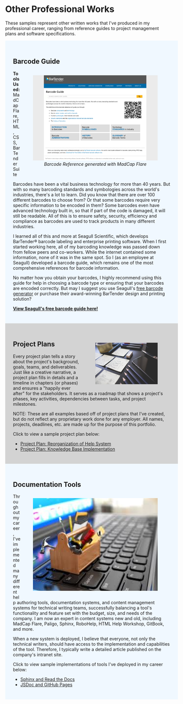 # Other Professional Works

These samples represent other written works that I've produced in my professional career, ranging from reference guides to project management plans and software specifications. 

<div style="width:100%; background:aliceblue; padding:25px;">

<h2>Barcode Guide</h2>

<p>
  <figure style="float:right;">
    <img src="barcode-guide.png" width="400px" />
      <figcaption style="font-style:italic; text-align:center;">Barcode Reference generated with MadCap Flare</figcaption>
  </figure>
  <strong>Tools Used:</strong> MadCap Flare, HTML, CSS, BarTender Suite</p>

<p>Barcodes have been a vital business technology for more than 40 years. But with so many barcoding standards and symbologies across the world's industries, there's a lot to learn. Did you know that there are over 100 different barcodes to choose from? Or that some barcodes require very specific information to be encoded in them? Some barcodes even have advanced technology built in, so that if part of the code is damaged, it will still be readable. All of this is to ensure safety, security, efficiency and compliance as barcodes are used to track products in many different industries.</p>

<p>I learned all of this and more at Seagull Scientific, which develops BarTender® barcode labeling and enterprise printing software. When I first started working here, all of my barcoding knowledge was passed down from fellow peers and co-workers. While the internet contained some information, none of it was in the same spot. So I (as an employee at Seagull) developed a barcode guide, which remains one of the most comprehensive references for barcode information. </p>
  
<p>No matter how you obtain your barcodes, I highly recommend using this guide for help in choosing a barcode type or ensuring that your barcodes are encoded correctly. But may I suggest you use Seagull's <a href="https://www.seagullscientific.com/barcode-generator">free barcode generator</a> or purchase their award-winning BarTender design and printing solution? </p>
  
<p><strong><a href="https://barcodeguide.seagullscientific.com">View Seagull's free barcode guide here!</a></strong></p>

</div>

<div style="width:100%; background:lightgray; padding:25px;">

<h2>Project Plans</h2>

<p>
  <figure style="float:right; margin-top:-35px;">
    <img src="arts-build-close-up-commerce-273230.jpg" width="200px" />
  </figure>
  
Every project plan tells a story about the project's background, goals, teams, and deliverables. Just like a creative narrative, a project plan fills in details and a timeline in chapters (or phases) and ensures a "happily ever after" for the stakeholders. It serves as a roadmap that shows a project's phases, key activities, dependencies between tasks, and project milestones.</p>

<p>NOTE: These are all examples based off of project plans that I've created, but do not reflect any proprietary work done for any employer. All names, projects, deadlines, etc. are made up for the purpose of this portfolio.</p>

<p>Click to view a sample project plan below:</p>
<ul>
  <li><a href="toc.html">Project Plan: Reorganization of Help System</a></li>
  <li><a href="kb.html">Project Plan: Knowledge Base Implementation</a></li>
</ul>

</div>

<div style="width:100%; background:aliceblue; padding:25px;">

<h2>Documentation Tools</h2>

<p>
  <figure style="float:right;">
    <img src="software-tools.png" width="400px" />
  </figure>
  
Throughout my career, I've implemented many different help authoring tools, documentation systems, and content management systems for technical writing teams, successfully balancing a tool's functionality and feature set with the budget, size, and needs of the company. I am now an expert in content systems new and old, including MadCap Flare, Paligo, Sphinx, RoboHelp, HTML Help Workshop, GitBook, and more. </p>
<p>When a new system is deployed, I believe that everyone, not only the technical writers, should have access to the implementation and capabilities of the tool. Therefore, I typically write a detailed article published on the company's intranet site. </p>
<p>Click to view sample implementations of tools I've deployed in my career below:</p>
<ul>
  <li><a href="sphinx.html">Sphinx and Read the Docs</a></li>
  <li><a href="jsdoc.html">JSDoc and GitHub Pages</a></li>
</ul>
</div>
